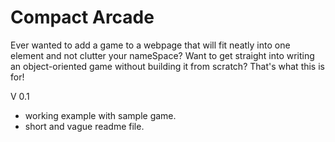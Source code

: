 # Compact Arcade
Ever wanted to add a game to a webpage that will fit neatly into one element and not clutter your nameSpace? Want to get straight into writing an object-oriented game without building it from scratch?
That's what this is for!

V 0.1
* working example with sample game. 
* short and vague readme file.

